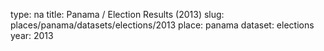 type: na
title: Panama / Election Results (2013)
slug: places/panama/datasets/elections/2013
place: panama
dataset: elections
year: 2013
